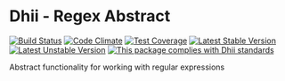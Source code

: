 # Dhii - Regex Abstract

[![Build Status](https://travis-ci.org/dhii/regex-abstract.svg?branch=develop)](https://travis-ci.org/Dhii/regex-abstract)
[![Code Climate](https://codeclimate.com/github/Dhii/regex-abstract/badges/gpa.svg)](https://codeclimate.com/github/Dhii/regex-abstract)
[![Test Coverage](https://codeclimate.com/github/Dhii/regex-abstract/badges/coverage.svg)](https://codeclimate.com/github/Dhii/regex-abstract/coverage)
[![Latest Stable Version](https://poser.pugx.org/dhii/regex-abstract/version)](https://packagist.org/packages/dhii/regex-abstract)
[![Latest Unstable Version](https://poser.pugx.org/dhii/regex-abstract/v/unstable)](https://packagist.org/packages/dhii/regex-abstract)
[![This package complies with Dhii standards](https://img.shields.io/badge/Dhii-Compliant-green.svg?style=flat-square)][Dhii]

Abstract functionality for working with regular expressions

[Dhii]: https://github.com/Dhii/dhii
